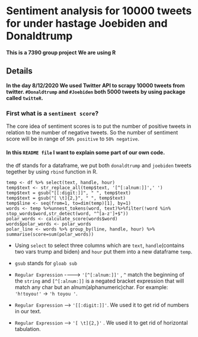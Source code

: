 # Sentiment analysis for 10000 tweets for under hastage Joebiden and Donaldtrump
**This is a 7390 group project**
**We are using R**



## Details
**In the day 8/12/2020 We used Twitter API to scrapy 10000 tweets from twitter. `#Donaldtrump` and `#Joebiden` both 5000 tweets by using package called `twitteR`.**


### First what is a `sentiment score`?

The core idea of sentiment scores is to put the number of positive tweets in relation to the number of negative tweets. So the number of sentiment score will be in range of `50% positive` to `50% negative`. 

#### In this `README file` I want to explain some part of our own code.

the df stands for a dataframe, we put both `donaldtrump` and `joebiden` tweets tegether by using `rbind` function in R.

```
temp <- df %>% select(text, handle, hour)
temp$text <- str_replace_all(temp$text, '[^[:alnum:]]',' ')
temp$text = gsub("[[:digit:]]", " ", temp$text)
temp$text = gsub("[ \t]{2,}", " ", temp$text)
temp$line <- seq(from=1, to=dim(temp)[1], by=1)
words <- temp %>%unnest_tokens(word, text)%>%filter(!word %in% stop_words$word,str_detect(word, "^[a-z']+$"))
polar_words <- calculate_score(words$word)
words$polar_words <- polar_words
polar_line <- words %>% group_by(line, handle, hour) %>% summarise(score=sum(polar_words))
```

- Using `select` to select three columns which are `text`, `handle`(contains two vars trump and biden) and `hour` put them into a new dataframe `temp`.

- `gsub` stands for `gloab sub` 

- `Regular Expression` ----> `'[^[:alnum:]]'`  , `^` match the beginning of the `string` and `[^[:alnum:]]` is a negated bracket expression that will match any char but an alnum(alphanumeric)char. For example: `'h!toyou!'` -> `'h toyou '`.

- `Regular Expression` --> `'[[:digit:]]'`. We used it to get rid of numbers in our text.

- `Regular Expression` --> `'[ \t]{2,}'` .  We used it to get rid of horizontal tabulation.












